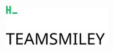 <img style="width: 20em; height:auto;" src="https://github.com/lstuma/lstuma/blob/main/hello_world.gif"/>
<img style="width: 20em; height:auto;" src="https://github.com/lstuma/lstuma/blob/main/teamsmiley.svg"/>

<!--
**lstuma/lstuma** is a ✨ _special_ ✨ repository because its `README.md` (this file) appears on your GitHub profile.

Here are some ideas to get you started:

- 🔭 I’m currently working on ...
- 🌱 I’m currently learning ...
- 👯 I’m looking to collaborate on ...
- 🤔 I’m looking for help with ...
- 💬 Ask me about ...
- 📫 How to reach me: ...
- 😄 Pronouns: ...
- ⚡ Fun fact: ...
-->
